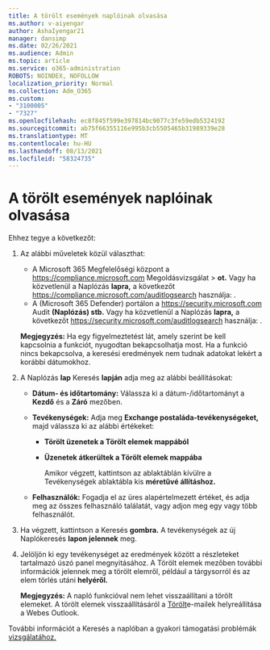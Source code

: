 ```yaml
---
title: A törölt események naplóinak olvasása
ms.author: v-aiyengar
author: AshaIyengar21
manager: dansimp
ms.date: 02/26/2021
ms.audience: Admin
ms.topic: article
ms.service: o365-administration
ROBOTS: NOINDEX, NOFOLLOW
localization_priority: Normal
ms.collection: Adm_O365
ms.custom:
- "3100005"
- "7327"
ms.openlocfilehash: ec8f845f599e397814bc9077c3fe59edb5324192
ms.sourcegitcommit: ab75f66355116e995b3cb5505465b31989339e28
ms.translationtype: MT
ms.contentlocale: hu-HU
ms.lasthandoff: 08/13/2021
ms.locfileid: "58324735"
---
```

# <a name="read-the-audit-logs-for-deleted-events"></a>A törölt események naplóinak olvasása

Ehhez tegye a következőt:

1. Az alábbi műveletek közül választhat:
   - A Microsoft 365 Megfelelőségi központ a <https://compliance.microsoft.com> Megoldásvizsgálat  \> **ot.** Vagy ha közvetlenül a Naplózás **lapra,** a következőt <https://compliance.microsoft.com/auditlogsearch> használja: .
   - A (Microsoft 365 Defender) portálon a <https://security.microsoft.com> Audit **(Naplózás) stb.** Vagy ha közvetlenül a Naplózás **lapra,** a következőt <https://security.microsoft.com/auditlogsearch> használja: .

    **Megjegyzés:** Ha egy figyelmeztetést lát, amely szerint be kell kapcsolnia a funkciót, nyugodtan bekapcsolhatja most. Ha a funkció nincs bekapcsolva, a keresési eredmények nem tudnak adatokat lekért a korábbi dátumokhoz.

2. A Naplózás **lap** Keresés **lapján** adja meg az alábbi beállításokat:
   - **Dátum- és időtartomány:** Válassza ki a dátum-/időtartományt a **Kezdő** és a **Záró** mezőben.
   - **Tevékenységek:** Adja meg **Exchange postaláda-tevékenységeket,** majd válassza ki az alábbi értékeket:
     - **Törölt üzenetek a Törölt elemek mappából**
     - **Üzenetek átkerültek a Törölt elemek mappába**

       Amikor végzett, kattintson az ablaktáblán kívülre a Tevékenységek ablaktábla kis **méretűvé állításhoz.**

   - **Felhasználók:** Fogadja el az üres alapértelmezett értéket, és adja meg az összes felhasználó találatát, vagy adjon meg egy vagy több felhasználót.

3. Ha végzett, kattintson a Keresés **gombra.** A tevékenységek az új Naplókeresés **lapon jelennek** meg.

4. Jelöljön ki egy tevékenységet az eredmények között a részleteket tartalmazó úszó panel megnyitásához. A Törölt elemek mezőben további információk jelennek meg a törölt elemről, például a tárgysorról és az elem törlés utáni **helyéről.**

   **Megjegyzés:** A napló funkcióval nem lehet visszaállítani a törölt elemeket. A törölt elemek visszaállításáról a [Törölt](https://support.microsoft.com/office/recover-deleted-email-messages-in-outlook-on-the-web-a8ca78ac-4721-4066-95dd-571842e9fb11)e-mailek helyreállítása a Webes Outlook.

További információt a Keresés a naplóban a gyakori támogatási problémák [vizsgálatához.](https://docs.microsoft.com/microsoft-365/compliance/auditing-troubleshooting-scenarios)
